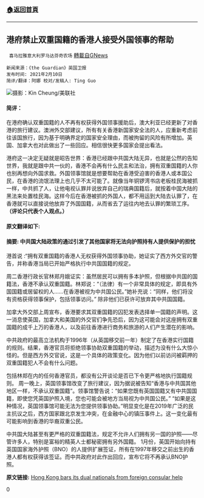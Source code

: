 ###  [:house:返回首頁](https://github.com/ourhimalayas/txt)
---

## 港府禁止双重国籍的香港人接受外国领事的帮助
` 喜马拉雅意大利罗马达芬奇农场` [轉載自GNews](https://gnews.org/zh-hans/902722/)

```
新闻来源：《the Guardian》英国卫报
发布时间: 2021年2月10日
简评/翻译：阿娜 校对/发稿人: Ting Guo
```


![]()![](https://gnews.org/wp-content/uploads/2021/02/5623.jpg)摄影：Kin Cheung/美联社

#### 简评：

在港府确认双重国籍的人不再有权获得外国领事援助后，澳大利亚已经更新了对香港的旅行建议。澳洲外交部建议，所有有关香港新国家安全法的人，应重新考虑前往该国旅行，因为基于明确界定的国家安全理由，而被拘留的风险有所增加。英国、加拿大也对此做出了一些回应。相信很快更多国家会提出看法。

港府这一决定无疑就是昭告世界：香港已经跟中共国大陆无异，也就是公然的告知世界，我就是跟中共一伙的，香港不会再有什么民主和法治，拥有双重国籍的人你也别再想向外国求救。外国领事馆就是想要帮助在香港受迫害的香港人或本国公民，在香港的流氓法理上也几乎不太可能了。就像当年铜锣湾书店老板桂民海被抓一样，中共抓了人，让他电视认罪并说放弃自己的瑞典国籍后，就按着中国大陆的黑法来处置桂民海。这样今后在香港被抓的外国人，都不用运到大陆去认罪了，在香港就可以直接说他放弃了外国国籍，从而省去了运往内地去认罪的繁琐工序。**（评论只代表个人观点。）**

#### 原文翻译如下:

#### 摘要: 中共国大陆政策的通过引发了其他国家将无法向护照持有人提供保护的担忧

港首说 :“拥有双重国籍的香港人无权获得外国领事协助，她证实了西方外交官的警告，并称香港当局已开始严格执行中共国国籍的规定。

周二香港行政长官林郑月娥证实：虽然居民可以拥有多本护照，但根据中共国的国籍法，香港不承认双重国籍。林郑说：“（法律）有一个非常具体的规定，即具有外国国籍或居留权的人……在香港被视为中共国公民。”她补充说：“同样，他们将没有资格获得领事保护，包括领事访问。” 除非他们已获许可放弃其中共国国籍。

加拿大外交部上周宣布，香港要求其双重国籍的囚犯发表选择单一国籍的声明。这一消息使英国，加拿大和美国的外交官们争先恐后，因为这可能会对这座拥有双重国籍的成千上万的香港人，以及前往香港进行商务和旅游的人们产生潜在的影响。

中共政府的最高立法机构于1996年（从英国移交前一年）制定了在香港实行国籍的规则。结果，香港官员将拒绝领事协助双重国籍的举动，描述为没有什么大惊小怪的。但是西方外交官说，这是一个具体的政策变化。因为他们以前访问被羁押的双重国籍犯人不会有什么问题。

包括林郑在内的任何香港官员，都没有公开谈论是否已下令更严格地执行国籍规则。 周一晚上，英国领事馆改变了旅行建议，因为据说被告知“香港与中共国其他地区一样，不承认双重国籍”。领事馆警告说：“如果您既有英国国籍又有中共国国籍，即使您凭英国护照入境，您也可能会被地方当局视为中共国公民。” “如果是这种情况，英国领事馆可能无法为您提供领事协助。”明显变化是在2019年广泛的民主抗议之后，西方国家跟北京发生冲突，在金融中心的镇压事件上。这一变化最有可能影响到香港的华裔双重公民。

中共国大陆甚至有更严格的双重国籍法，规定不允许人们拥有另一国的护照——尽管许多人，特别是富裕的精英人士都秘密拥有另外国籍。 1月份，英国开始向持有英国国家海外护照（BNO）的人提供扩展签证，所有在1997年移交之前出生的香港人都有权获得该签证。而中共政府对此作出回应，宣布它将不再承认BNO护照。

**原文链接:** [Hong Kong bars its dual nationals from foreign consular help](https://www.theguardian.com/world/2021/feb/10/hong-kong-bars-its-dual-nationals-from-foreign-consular-help)

0
